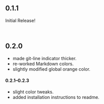## 0.1.1

Initial Release!

<br/>

## 0.2.0

  * made git-line indicator thicker.
  * re-worked Markdown colors.
  * slightly modified global orange color.

#### 0.2.1&ndash;0.2.3

  * slight color tweaks.
  * added installation instructions to readme.
